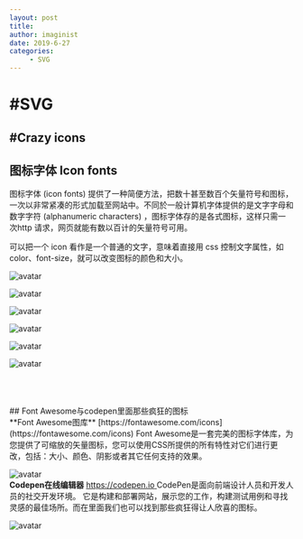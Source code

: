 ```yaml
---
layout: post
title: 
author: imaginist
date: 2019-6-27
categories:
     - SVG
---
```


# #SVG
## #Crazy icons


## 图标字体 Icon fonts 

 图标字体 (icon fonts) 提供了一种简便方法，把数十甚至数百个矢量符号和图标，一次以非常紧凑的形式加载至网站中。不同於一般计算机字体提供的是文字字母和数字字符 (alphanumeric characters) ，图标字体存的是各式图标，这样只需一次http 请求，网页就能有数以百计的矢量符号可用。
      
 可以把一个 icon 看作是一个普通的文字，意味着直接用 css 控制文字属性，如 color、font-size，就可以改变图标的颜色和大小。
       
![avatar](http://m.qpic.cn/psb?/V13n1hdE00quqe/Nh9IqMNqISYe*MAuwjX9LlfwUQ0gqNa9S1d.Dyvg0W4!/b/dLYAAAAAAAAA&bo=jwKdAo8CnQIRFyA!&rf=viewer_4&t=5)     
         
![avatar](http://m.qpic.cn/psb?/V13n1hdE00quqe/zKTWMoSLStb7Dj8BDlpFQBClf8lItfK1jwC2BH.lsus!/b/dFQBAAAAAAAA&bo=jQKeAo0CngIRFyA!&rf=viewer_4&t=5)  
            
![avatar](http://m.qpic.cn/psb?/V13n1hdE00quqe/i1sPWqxONe8eAntqH3uogfRuMFzaeH7N1bDsDnDnWyU!/b/dDQBAAAAAAAA&bo=lAKfApQCnwIRFyA!&rf=viewer_4&t=5)   
            
 ![avatar](http://m.qpic.cn/psb?/V13n1hdE00quqe/9EpBB1oVeLaS5heilTe2V1T3mAhhkTM97oIQqLKUXwY!/b/dLYAAAAAAAAA&bo=iAJYAogCWAIRFyA!&rf=viewer_4&t=5)   
         
![avatar](http://m.qpic.cn/psb?/V13n1hdE00quqe/EcZbLHNGlFYK6jiNRKeyrayChR.QhnZfbmyzvVAN8L4!/b/dL4AAAAAAAAA&bo=kwJZApMCWQIRFyA!&rf=viewer_4&t=5)      
         
 ![avatar](http://m.qpic.cn/psb?/V13n1hdE00quqe/APY3I9lIbxMo5FYf.lEju1EFzzDNYBbzk3PW40BZFCo!/b/dL8AAAAAAAAA&bo=jAJaAowCWgIRFyA!&rf=viewer_4&t=5)       

<br>
<br>
<br>
## Font Awesome与codepen里面那些疯狂的图标
<br>
**Font Awesome图库**
[https://fontawesome.com/icons](https://fontawesome.com/icons)
Font Awesome是一套完美的图标字体库，为您提供了可缩放的矢量图标，您可以使用CSS所提供的所有特性对它们进行更改，包括：大小、颜色、阴影或者其它任何支持的效果。

 ![avatar](http://m.qpic.cn/psb?/V13n1hdE00quqe/p9bmSGJTXZ1wv*I2SGARg..IwzYNfxX16ySqLQNsR08!/b/dFMBAAAAAAAA&bo=gAeSA4AHkgMDNxI!&rf=viewer_4&t=5)
 <br>
 **Codepen在线编辑器**
[https://codepen.io ](https://codepen.io )
CodePen是面向前端设计人员和开发人员的社交开发环境。
它是构建和部署网站，展示您的工作，构建测试用例和寻找灵感的最佳场所。而在里面我们也可以找到那些疯狂得让人欣喜的图标。

 ![avatar](http://m.qpic.cn/psb?/V13n1hdE00quqe/IELtG1eOnKwmc9.UMWQ5atRqyCByg1ykxk944WZle44!/b/dFQBAAAAAAAA&bo=gAdIA4AHSAMDJwI!&rf=viewer_4&t=5)
 